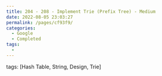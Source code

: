 ```yaml
---
title: 204 - 208 - Implement Trie (Prefix Tree) - Medium
date: 2022-08-05 23:03:27
permalink: /pages/cf93f9/
categories:
  - Google
  - Completed
tags:
  - 
---
```

tags: [Hash Table, String, Design, Trie]